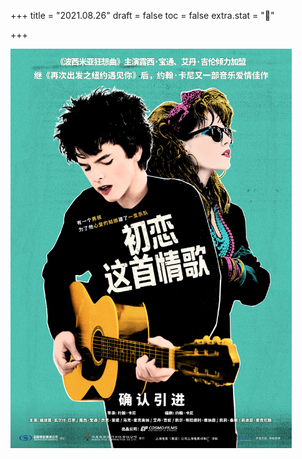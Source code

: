 +++
title = "2021.08.26"
draft = false
toc = false
extra.stat = "🌃"

+++



<img src="/images/sing-street.jpg"  width="450" />



